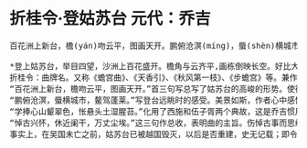 # 折桂令·登姑苏台 元代：乔吉
<pre>
百花洲上新台，檐(yán)吻云平，图画天开。鹏俯沧溟(míng)，蜃(shèn)横城市，鳌(áo)驾蓬莱，学捧心山颦(pín)翠色，怅悬头土湿腥苔。悼古兴怀，休近阑干，万丈尘埃。 

*登上姑苏台，举目四望，沙洲上百花盛开。檐角与云齐平,画栋倒映长空。好比大鹏俯视海洋，世鳌驼着蓬莱仙山，现出一片海市蜃楼。远山青翠，就像西施捧心后的蛾眉，惆怅当年伍子胥吴门悬头，血酒乡土腥苔片片。吊古伤今，莫靠近栏干，台下有万丈尘埃。
折桂令：曲牌名。又称《蟾宫曲》、《天香引》、《秋风第一枝》、《步蟾宫》等。兼作小令、套曲。檐吻云平：言飞檐画栋，高与云平。图画天开：风景如画，自然展现在人们的面前。鹏俯 ：像大鹏之俯瞰海洋。沧溟，海水弥漫的样子。蜃横城市：像“蜃景”横理成城市一样。“蜃景”是光线经过不同的密度层，把远处的景物折射在空中或地面所成的奇异幻景。学捧心山颦翠色：此句把山拟人化，言山之苍翠是在学习美人的眉黛。悬头：伍子胥被吴王赐死，死前对舍人说，将其头悬于吴东门之上，以观越寇之入灭吴万丈尘埃：指宦海险恶。
“百花洲上新台，檐吻云平，图画天开。”首三句写总写了姑苏台的高峻的形势。使得整首曲子一开始便有了一种开阔的气势，为接下来的怀想和抒情做好了铺垫。“百花洲上”点明了姑苏台的位置，即在苏州城西南的百花洲上，靠近太湖。苏州是春秋时吴国的都城，《述异记》记载，“吴王夫差筑姑苏之台，三年乃成。周旋诘屈，横亘五里。崇饰土木，殚耗人力”，《越绝书》也记载说“吴王阖庐起姑苏台，三年聚材，五年乃成，高见三百里”，可见其非凡气势。“新台”是相对于阖庐所筑旧台而言，由此大约可以推断姑苏台的建造始于阖庐，终于夫差。“檐吻云平”，可见其势之高。而加一“图画天开”四字，将姑苏台自然而然地展现在人们面前，颇有自然天成，鬼斧神工之境。
“鹏俯沧溟，蜃横城市，鳌驾蓬莱。”写登台远眺时的感受。美景如斯，作者心中感慨万千，不禁陷入想象和追忆之中。“鹏俯沧溟”站在姑苏台上向下望去，就如同鹏鸟在天空中俯瞰海洋。“蜃横城市”，作者眼前所见之景，就仿佛海市蜃楼一样奇幻美丽。“鳌”、“蓬莱”都是幻景，和“蜃横城市”一样，都带有一丝不真实的恍惚之意。这种夸张的比喻既充分展示了姑苏台的雄伟壮阔，也反映出作者心中对此物此景的感受，即其并不赞赏这种奢华，也为下文怀古伤今埋下了伏笔。
“学捧心山颦翠色，怅悬头土湿腥苔。”化用了西施和伍子胥两个典故，这是乔吉惯用的手法。“西施捧心”这里是用拟人的手法，也暗喻吴王夫差当年宠爱美人的奢淫享乐。唐代诗人李白亦有诗“姑苏台上乌栖时，吴王宫里醉西施。吴歌楚舞欢未毕，青山欲衔半边日”，所写也是此事。而往事越千年，一个“怅”字，表现了作者的浓重感情。他不仅为往事而怅惘，而且还着眼于现实。作者不止是为了吊古，而且也为了感今。
“悼古兴怀，休近阑干，万丈尘埃。”这三句作总收，表明曲的主旨。伤悼古事而思绪万端，之所以不要靠近阑干，乃是因为怕万丈尘埃迷了双眼。这一句的真正内涵结合元朝末年的黑暗统治来看，是说吴王夫差覆国的故事将要重演，大元的天下不长。尾末这三句既点明了主旨，也体现了作者心中的无奈叹惋之意。
事实上，在吴国未亡之前，姑苏台已被越国毁灭，以后是否重建，史无记载；即令重建，到作者生活时的元朝，也不可能有遗构存在。早在唐朝李太白登临时，所看到的已经是“旧苑荒台杨柳新”（《苏台览古》）了；这首小令的艺术特色正在于作者丰富的想象，造语沉着，气势宏放，但又不发泄无余，有沉郁顿挫之妙，含义深远，耐人寻味。*
</pre>

# 
<pre>

</pre>

# 
<pre>

</pre>

# 
<pre>

</pre>

# 
<pre>

</pre>

# 
<pre>

</pre>

# 
<pre>

</pre>

# 
<pre>

</pre>

# 
<pre>

</pre>

# 
<pre>

</pre>

# 
<pre>

</pre>

# 
<pre>

</pre>

# 
<pre>

</pre>

# 
<pre>

</pre>

# 
<pre>

</pre>

# 
<pre>

</pre>



